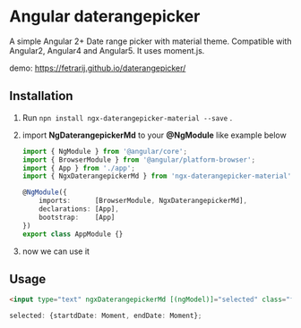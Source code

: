 # Angular daterangepicker

A simple Angular 2+ Date range picker with material theme. Compatible with Angular2, Angular4 and Angular5. It uses moment.js.

demo:  https://fetrarij.github.io/daterangepicker/

## Installation

1) Run `npn install ngx-daterangepicker-material --save` .
2) import **NgDaterangepickerMd** to your **@NgModule** like example below
    ````typescript
    import { NgModule } from '@angular/core';
    import { BrowserModule } from '@angular/platform-browser';
    import { App } from './app';
    import { NgxDaterangepickerMd } from 'ngx-daterangepicker-material';

    @NgModule({
        imports:      [BrowserModule, NgxDaterangepickerMd],
        declarations: [App],
        bootstrap:    [App]
    })
    export class AppModule {}
    ````

3) now we can use it


## Usage
```html
<input type="text" ngxDaterangepickerMd [(ngModel)]="selected" class="form-control"/>
```
````typescript
selected: {startdDate: Moment, endDate: Moment};
````

